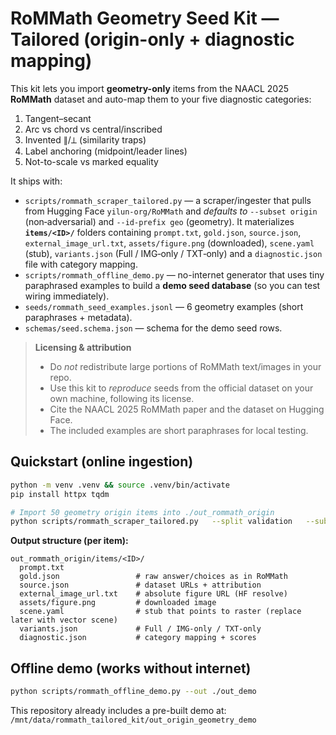 # RoMMath Geometry Seed Kit — Tailored (origin-only + diagnostic mapping)

This kit lets you import **geometry-only** items from the NAACL 2025 **RoMMath** dataset
and auto-map them to your five diagnostic categories:
1) Tangent–secant
2) Arc vs chord vs central/inscribed
3) Invented ∥/⟂ (similarity traps)
4) Label anchoring (midpoint/leader lines)
5) Not-to-scale vs marked equality

It ships with:
- `scripts/rommath_scraper_tailored.py` — a scraper/ingester that pulls from Hugging Face
  `yilun-org/RoMMath` and *defaults to* `--subset origin` (non‑adversarial) and `--id-prefix geo` (geometry).
  It materializes **`items/<ID>/`** folders containing `prompt.txt`, `gold.json`, `source.json`,
  `external_image_url.txt`, `assets/figure.png` (downloaded), `scene.yaml` (stub),
  `variants.json` (Full / IMG‑only / TXT‑only) and a `diagnostic.json` file with category mapping.
- `scripts/rommath_offline_demo.py` — no-internet generator that uses tiny paraphrased examples
  to build a **demo seed database** (so you can test wiring immediately).
- `seeds/rommath_seed_examples.jsonl` — 6 geometry examples (short paraphrases + metadata).
- `schemas/seed.schema.json` — schema for the demo seed rows.

> **Licensing & attribution**
> - Do *not* redistribute large portions of RoMMath text/images in your repo.
> - Use this kit to *reproduce* seeds from the official dataset on your own machine, following its license.
> - Cite the NAACL 2025 RoMMath paper and the dataset on Hugging Face.
> - The included examples are short paraphrases for local testing.

## Quickstart (online ingestion)

```bash
python -m venv .venv && source .venv/bin/activate
pip install httpx tqdm

# Import 50 geometry origin items into ./out_rommath_origin
python scripts/rommath_scraper_tailored.py   --split validation   --subset origin   --id-prefix geo   --limit 50   --out ./out_rommath_origin   --diagnostic-only true   --append-prompt-contract true
```

**Output structure (per item):**
```
out_rommath_origin/items/<ID>/
  prompt.txt
  gold.json                 # raw answer/choices as in RoMMath
  source.json               # dataset URLs + attribution
  external_image_url.txt    # absolute figure URL (HF resolve)
  assets/figure.png         # downloaded image
  scene.yaml                # stub that points to raster (replace later with vector scene)
  variants.json             # Full / IMG-only / TXT-only
  diagnostic.json           # category mapping + scores
```

## Offline demo (works without internet)

```bash
python scripts/rommath_offline_demo.py --out ./out_demo
```

This repository already includes a pre-built demo at: `/mnt/data/rommath_tailored_kit/out_origin_geometry_demo`

